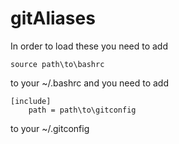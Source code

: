 # gitAliases

In order to load these you need to add
```
source path\to\bashrc
```
to your ~/.bashrc and you need to add
```
[include]
    path = path\to\gitconfig
```
to your ~/.gitconfig
